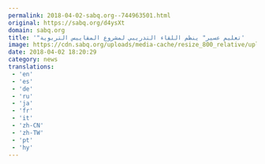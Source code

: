 ```yaml
---
permalink: 2018-04-02-sabq.org--744963501.html
original: https://sabq.org/d4ysXt
domain: sabq.org
title: '"تعليم عسير" ينظم اللقاء التدريبي لمشروع المقاييس التربوية'
image: https://cdn.sabq.org/uploads/media-cache/resize_800_relative/uploads/material-file/5ac270e2ef9d14172f8b4567/5ac26ffb082dc.jpg
date: 2018-04-02 18:20:29
category: news
translations: 
 - 'en'
 - 'es'
 - 'de'
 - 'ru'
 - 'ja'
 - 'fr'
 - 'it'
 - 'zh-CN'
 - 'zh-TW'
 - 'pt'
 - 'hy'
---
```


